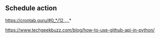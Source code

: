 ## Schedule action
https://crontab.guru/#0_*/12___*

https://www.techgeekbuzz.com/blog/how-to-use-github-api-in-python/
